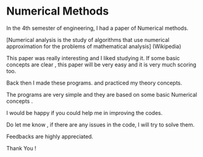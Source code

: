 # Numerical Methods

In the 4th semester of engineering, I had a paper of Numerical methods. 

[Numerical analysis is the study of algorithms that use numerical approximation for the problems of mathematical analysis]
(Wikipedia)

This paper was really interesting and I liked studying it.
If some basic concepts are clear , this paper will be very easy and it is very much scoring too.

Back then I made these programs. and practiced my theory concepts.

The programs are very simple and they are based on some basic Numerical concepts .

I would be happy if you could help me in improving the codes.

Do let me know , if there are any issues in the code, I will try to solve them.

Feedbacks are highly appreciated.

Thank You !

